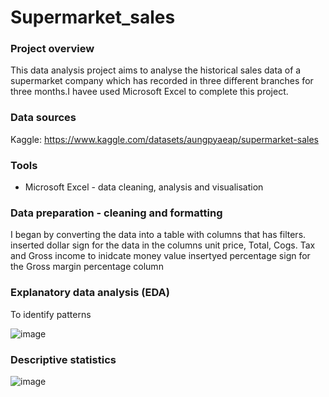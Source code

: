 # Supermarket_sales

### Project overview
This data analysis project aims to analyse the historical sales data of a supermarket company which has recorded in three different branches for three months.I havee used Microsoft Excel to complete this project.


### Data sources
Kaggle: https://www.kaggle.com/datasets/aungpyaeap/supermarket-sales

### Tools
- Microsoft Excel - data cleaning, analysis and visualisation

### Data preparation - cleaning and formatting
I began by converting the data into a table with columns that has filters.
inserted dollar sign for the data in the columns unit price, Total, Cogs. Tax and Gross income to inidcate money value
insertyed percentage sign for the Gross margin percentage column

### Explanatory data analysis (EDA)
To identify patterns

![image](https://github.com/Sinthuya/Supermarket-sales-Excel/assets/150496788/62d9e671-43a0-47d1-881a-faf6f33772a2)

### Descriptive statistics


![image](https://github.com/Sinthuya/Supermarket-sales-Excel/assets/150496788/7773f526-ccf4-4cf0-93b5-95f60586fee7)



